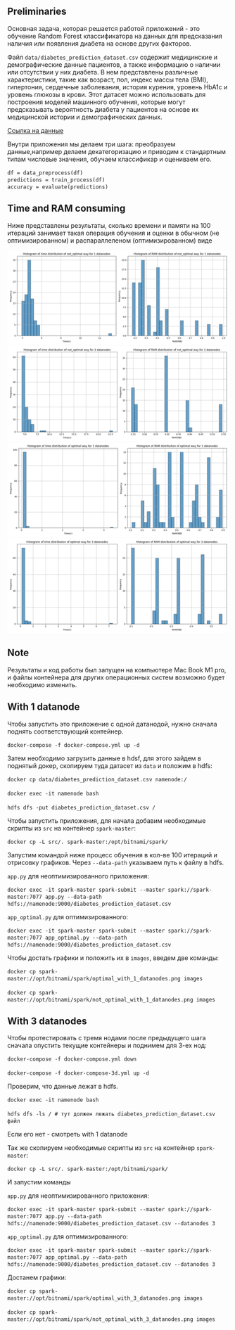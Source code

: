 ## Preliminaries

Основная задача, которая решается работой приложений - это обучение Random Forest классификатора на данных для предсказания наличия или появления диабета на основе других факторов. 

Файл `data/diabetes_prediction_dataset.csv` содержит медицинские и демографические данные пациентов, а также информацию о наличии или отсутствии у них диабета. В нем представлены различные характеристики, такие как возраст, пол, индекс массы тела (BMI), гипертония, сердечные заболевания, история курения, уровень HbA1c и уровень глюкозы в крови. Этот датасет можно использовать для построения моделей машинного обучения, которые могут предсказывать вероятность диабета у пациентов на основе их медицинской истории и демографических данных.

[Ссылка на данные](https://www.kaggle.com/datasets/iammustafatz/diabetes-prediction-dataset/data)

Внутри приложения мы делаем три шага: преобразуем данные,например делаем декатегоризацию и приводим к стандартным типам числовые значения, обучаем классификар и оцениваем его.

```
df = data_preprocess(df)
predictions = train_process(df)
accuracy = evaluate(predictions)
```


## Time and RAM consuming

Ниже представлены результаты, сколько времени и памяти на 100 итераций занимает такая операция обучения и оценки в обычном (не оптимизированном) и распараллеленом (оптимизированном) виде

![image](images/not_optimal_with_1_datanodes.png)
![image](images/not_optimal_with_3_datanodes.png)
![image](images/optimal_with_1_datanodes.png)
![image](images/optimal_with_3_datanodes.png)

## Note

Результаты и код работы был запущен на компьютере Mac Book M1 pro, и файлы контейнера для других операционных систем возможно будет необходимо изменить.

## With 1 datanode

Чтобы запустить это приложение с одной датанодой, нужно сначала поднять соответствующий контейнер.

```
docker-compose -f docker-compose.yml up -d
```

Затем необходимо загрузить данные в hdsf, для этого зайдем в поднятый докер, скопируем туда датасет из `data` и положим в hdfs:

```
docker cp data/diabetes_prediction_dataset.csv namenode:/ 

docker exec -it namenode bash

hdfs dfs -put diabetes_prediction_dataset.csv /
```

Чтобы запустить приложения, для начала добавим необходимые скрипты из `src` на контейнер `spark-master`: 
```
docker cp -L src/. spark-master:/opt/bitnami/spark/
```
Запустим командой ниже процесс обучения в кол-ве 100 итераций и отрисовку графиков. Через `--data-path` указываем путь к файлу в hdfs.

`app.py` для неоптимизированного приложения:
```
docker exec -it spark-master spark-submit --master spark://spark-master:7077 app.py --data-path hdfs://namenode:9000/diabetes_prediction_dataset.csv
```
`app_optimal.py` для оптимизированного: 
```
docker exec -it spark-master spark-submit --master spark://spark-master:7077 app_optimal.py --data-path hdfs://namenode:9000/diabetes_prediction_dataset.csv
```

Чтобы достать графики и положить их в `images`, введем две команды:

```
docker cp spark-master://opt/bitnami/spark/optimal_with_1_datanodes.png images

docker cp spark-master://opt/bitnami/spark/not_optimal_with_1_datanodes.png images
```

## With 3 datanodes
Чтобы протестировать с тремя нодами после предыдущего шага сначала опустить текущие контейнеры и поднимем для 3-ех нод:

```
docker-compose -f docker-compose.yml down

docker-compose -f docker-compose-3d.yml up -d
```

Проверим, что данные лежат в hdfs. 

```
docker exec -it namenode bash

hdfs dfs -ls / # тут должен лежать diabetes_prediction_dataset.csv файл
```

Если его нет - смотреть with 1 datanode

Так же скопируем необходимые скрипты из `src` на контейнер `spark-master`: 

```
docker cp -L src/. spark-master:/opt/bitnami/spark/
```

И запустим команды

`app.py` для неоптимизированного приложения:
```
docker exec -it spark-master spark-submit --master spark://spark-master:7077 app.py --data-path hdfs://namenode:9000/diabetes_prediction_dataset.csv --datanodes 3
```
`app_optimal.py` для оптимизированного: 

```
docker exec -it spark-master spark-submit --master spark://spark-master:7077 app_optimal.py --data-path hdfs://namenode:9000/diabetes_prediction_dataset.csv --datanodes 3
```

Достанем графики: 

```
docker cp spark-master://opt/bitnami/spark/optimal_with_3_datanodes.png images

docker cp spark-master://opt/bitnami/spark/not_optimal_with_3_datanodes.png images
```